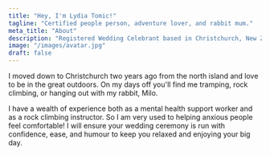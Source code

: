 ```yaml
---
title: "Hey, I'm Lydia Tomic!"
tagline: "Certified people person, adventure lover, and rabbit mum."
meta_title: "About"
description: "Registered Wedding Celebrant based in Christchurch, New Zealand. Certified people person, adventure lover, and rabbit mum."
image: "/images/avatar.jpg"
draft: false
---
```


I moved down to Christchurch two years ago from the north island and love to be in the great outdoors. On my days off you'll find me tramping, rock climbing, or hanging out with my rabbit, Milo.

I have a wealth of experience both as a mental health support worker and as a rock climbing instructor. So I am very used to helping anxious people feel comfortable! I will ensure your wedding ceremony is run with confidence, ease, and humour to keep you relaxed and enjoying your big day.

